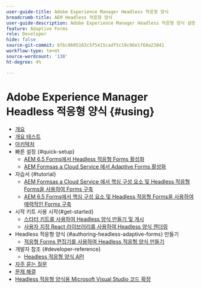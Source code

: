 ```yaml
---
user-guide-title: Adobe Experience Manager Headless 적응형 양식
breadcrumb-title: AEM Headless 적응형 양식
user-guide-description: Adobe Experience Manager Headless 적응형 양식 설명서
feature: Adaptive Forms
role: Developer
hide: false
source-git-commit: 6fbc8605163c5f5415cadf5c19c96e1f68a23841
workflow-type: tm+mt
source-wordcount: '138'
ht-degree: 4%

---
```



# Adobe Experience Manager Headless 적응형 양식 {#using}

+ [개요](overview.md)
+ [개요 테스트](overview-testing.md)
+ [아키텍처](architecture.md)
+ 빠른 설정 {#quick-setup}
   + [AEM 6.5 Forms에서 Headless 적응형 Forms 활성화](enable-headless-adaptive-forms-and-core-components.md)
   + [AEM Formsas a Cloud Service 에서 Adaptive Forms 활성화](enable-headless-adaptive-forms-and-core-components-on-forms-cloud-service.md)
+ 자습서 {#tutorial}
   + [AEM Formsas a Cloud Service 에서 핵심 구성 요소 및 Headless 적응형 Forms을 사용하여 Forms 구축](build-engaging-forms-using-core-components-and-headless-adaptive-forms-aem-forms-cloud-service.md)
   + [AEM 6.5 Forms에서 핵심 구성 요소 및 Headless 적응형 Forms을 사용하여 매력적인 Forms 구축](build-engaging-forms-using-core-components-and-headless-adaptive-forms-on-aem-65-forms.md)
+ 시작 키트 사용 시작{#get-started}
   + [스타터 키트를 사용하여 Headless 양식 만들기 및 게시](create-and-publish-a-headless-form.md)
   + [사용자 지정 React 라이브러리를 사용하여 Headless 양식 렌더링](use-google-material-ui-react-components-to-render-a-headless-form.md)
+ Headless 적응형 양식 {#authoring-headless-adaptive-forms} 만들기
   + [적응형 Forms 편집기를 사용하여 Headless 적응형 양식 만들기](create-a-headless-adaptive-form.md)
+ 개발자 참조 {#developer-reference}
   + [Headless 적응형 양식 API](https://opensource.adobe.com/aem-forms-af-runtime/api/)
+ [자주 묻는 질문](faq.md)
+ [문제 해결](troubleshooting.md)
+ [Headless 적응형 양식용 Microsoft Visual Studio 코드 확장](visual-studio-code-extension-for-headless-adaptive-forms.md)



<!--

Articles must be added to this TOC file in order to render.

Use this list format to specify links to articles and section headings that expand and collapse in the left rail of the user guide.

An article link CANNOT be used as a section heading.
-->
